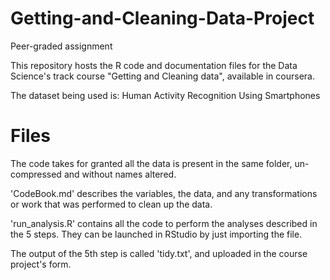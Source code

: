 # Getting-and-Cleaning-Data-Project
Peer-graded assignment

This repository hosts the R code and documentation files for the Data Science's track course "Getting and Cleaning data", available in coursera.

The dataset being used is: Human Activity Recognition Using Smartphones

# Files
The code takes for granted all the data is present in the same folder, un-compressed and without names altered.

'CodeBook.md' describes the variables, the data, and any transformations or work that was performed to clean up the data.

'run_analysis.R' contains all the code to perform the analyses described in the 5 steps. They can be launched in RStudio by just importing the file.

The output of the 5th step is called 'tidy.txt', and uploaded in the course project's form.
